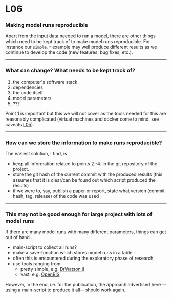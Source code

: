 # L06
### Making model runs reproducible

Apart from the input data needed to run a model, there are other things which need to be kept track of to make model runs reproducible.  For instance our `simple.*` example may well produce different results as we continue to develop the code (new features, bug fixes, etc.).

---

### What can change?  What needs to be kept track of?

1. the computer's software stack
2. dependencies
3. the code itself
4. model parameters
5. ???

Point 1 is important but this we will not cover as the tools needed for this are reasonably complicated (virtual machines and docker come to mind, see caveats [L05](L05_dependencies.md#caveats-of-virtual-environments)).

---

### How can we store the information to make runs reproducible?

The easiest solution, I find, is

- keep all information related to points 2.-4. in the git repository of the project.
- store the git hash of the current commit with the produced results (this assumes that it is clear/can be found out which script produced the results)
- if we were to, say, publish a paper or report, state what version (commit hash, tag, release) of the code was used

---

### This may not be good enough for large project with lots of model runs

If there are many model runs with many different parameters, things can get out of hand...

- main-script to collect all runs?
- make a save-function which stores model runs in a table
- often this is encountered during the exploratory phase of research
- use tools ranging from
  - pretty simple, e.g. [DrWatson.jl](https://github.com/JuliaDynamics/DrWatson.jl)
  - vast, e.g. [OpenBIS](https://sis.id.ethz.ch/services/rdm/openbis.html)

However, in the end, i.e. for the publication, the approach advertised here --using a main-script to produce it all-- should work again.
<!-- .element: class="fragment" data-fragment-index="1" -->
